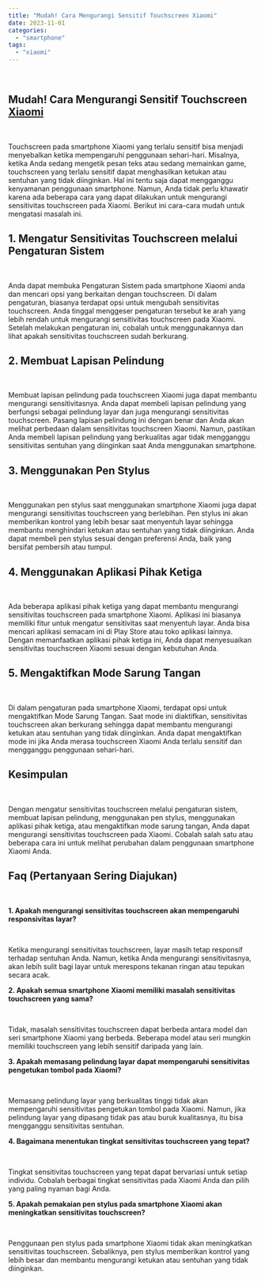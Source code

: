```yaml
---
title: "Mudah! Cara Mengurangi Sensitif Touchscreen Xiaomi"
date: 2023-11-01
categories: 
  - "smartphone"
tags: 
  - "xiaomi"
---
```


 

## Mudah! Cara Mengurangi Sensitif Touchscreen [Xiaomi](https://ajiekusumadhany.com/gadget/smartphone/xiaomi/)

 

Touchscreen pada smartphone Xiaomi yang terlalu sensitif bisa menjadi menyebalkan ketika mempengaruhi penggunaan sehari-hari. Misalnya, ketika Anda sedang mengetik pesan teks atau sedang memainkan game, touchscreen yang terlalu sensitif dapat menghasilkan ketukan atau sentuhan yang tidak diinginkan. Hal ini tentu saja dapat mengganggu kenyamanan penggunaan smartphone. Namun, Anda tidak perlu khawatir karena ada beberapa cara yang dapat dilakukan untuk mengurangi sensitivitas touchscreen pada Xiaomi. Berikut ini cara-cara mudah untuk mengatasi masalah ini.

## 1\. Mengatur Sensitivitas Touchscreen melalui Pengaturan Sistem

 

Anda dapat membuka Pengaturan Sistem pada smartphone Xiaomi anda dan mencari opsi yang berkaitan dengan touchscreen. Di dalam pengaturan, biasanya terdapat opsi untuk mengubah sensitivitas touchscreen. Anda tinggal menggeser pengaturan tersebut ke arah yang lebih rendah untuk mengurangi sensitivitas touchscreen pada Xiaomi. Setelah melakukan pengaturan ini, cobalah untuk menggunakannya dan lihat apakah sensitivitas touchscreen sudah berkurang.

## 2\. Membuat Lapisan Pelindung

 

Membuat lapisan pelindung pada touchscreen Xiaomi juga dapat membantu mengurangi sensitivitasnya. Anda dapat membeli lapisan pelindung yang berfungsi sebagai pelindung layar dan juga mengurangi sensitivitas touchscreen. Pasang lapisan pelindung ini dengan benar dan Anda akan melihat perbedaan dalam sensitivitas touchscreen Xiaomi. Namun, pastikan Anda membeli lapisan pelindung yang berkualitas agar tidak mengganggu sensitivitas sentuhan yang diinginkan saat Anda menggunakan smartphone.

## 3\. Menggunakan Pen Stylus

 

Menggunakan pen stylus saat menggunakan smartphone Xiaomi juga dapat mengurangi sensitivitas touchscreen yang berlebihan. Pen stylus ini akan memberikan kontrol yang lebih besar saat menyentuh layar sehingga membantu menghindari ketukan atau sentuhan yang tidak diinginkan. Anda dapat membeli pen stylus sesuai dengan preferensi Anda, baik yang bersifat pembersih atau tumpul.

## 4\. Menggunakan Aplikasi Pihak Ketiga

 

Ada beberapa aplikasi pihak ketiga yang dapat membantu mengurangi sensitivitas touchscreen pada smartphone Xiaomi. Aplikasi ini biasanya memiliki fitur untuk mengatur sensitivitas saat menyentuh layar. Anda bisa mencari aplikasi semacam ini di Play Store atau toko aplikasi lainnya. Dengan memanfaatkan aplikasi pihak ketiga ini, Anda dapat menyesuaikan sensitivitas touchscreen Xiaomi sesuai dengan kebutuhan Anda.

## 5\. Mengaktifkan Mode Sarung Tangan

 

Di dalam pengaturan pada smartphone Xiaomi, terdapat opsi untuk mengaktifkan Mode Sarung Tangan. Saat mode ini diaktifkan, sensitivitas touchscreen akan berkurang sehingga dapat membantu mengurangi ketukan atau sentuhan yang tidak diinginkan. Anda dapat mengaktifkan mode ini jika Anda merasa touchscreen Xiaomi Anda terlalu sensitif dan mengganggu penggunaan sehari-hari.

## Kesimpulan

 

Dengan mengatur sensitivitas touchscreen melalui pengaturan sistem, membuat lapisan pelindung, menggunakan pen stylus, menggunakan aplikasi pihak ketiga, atau mengaktifkan mode sarung tangan, Anda dapat mengurangi sensitivitas touchscreen pada Xiaomi. Cobalah salah satu atau beberapa cara ini untuk melihat perubahan dalam penggunaan smartphone Xiaomi Anda.

## Faq (Pertanyaan Sering Diajukan)

 

**1\. Apakah mengurangi sensitivitas touchscreen akan mempengaruhi responsivitas layar?**

 

Ketika mengurangi sensitivitas touchscreen, layar masih tetap responsif terhadap sentuhan Anda. Namun, ketika Anda mengurangi sensitivitasnya, akan lebih sulit bagi layar untuk merespons tekanan ringan atau tepukan secara acak.

**2\. Apakah semua smartphone Xiaomi memiliki masalah sensitivitas touchscreen yang sama?**

 

Tidak, masalah sensitivitas touchscreen dapat berbeda antara model dan seri smartphone Xiaomi yang berbeda. Beberapa model atau seri mungkin memiliki touchscreen yang lebih sensitif daripada yang lain.

**3\. Apakah memasang pelindung layar dapat mempengaruhi sensitivitas pengetukan tombol pada Xiaomi?**

 

Memasang pelindung layar yang berkualitas tinggi tidak akan mempengaruhi sensitivitas pengetukan tombol pada Xiaomi. Namun, jika pelindung layar yang dipasang tidak pas atau buruk kualitasnya, itu bisa mengganggu sensitivitas sentuhan.

**4\. Bagaimana menentukan tingkat sensitivitas touchscreen yang tepat?**

 

Tingkat sensitivitas touchscreen yang tepat dapat bervariasi untuk setiap individu. Cobalah berbagai tingkat sensitivitas pada Xiaomi Anda dan pilih yang paling nyaman bagi Anda.

**5\. Apakah pemakaian pen stylus pada smartphone Xiaomi akan meningkatkan sensitivitas touchscreen?**

 

Penggunaan pen stylus pada smartphone Xiaomi tidak akan meningkatkan sensitivitas touchscreen. Sebaliknya, pen stylus memberikan kontrol yang lebih besar dan membantu mengurangi ketukan atau sentuhan yang tidak diinginkan.
